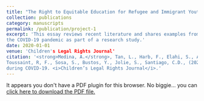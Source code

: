 ```yaml
---
title: "The Right to Equitable Education for Refugee and Immigrant Youth During COVID 19"
collection: publications
category: manuscripts
permalink: /publication/project-1
excerpt: 'This essay reviews recent literature and shares examples from immigrant and refugee families who were interviewed several months into
the COVID-19 pandemic as part of a research study.'
date: 2020-01-01
venue: 'Children's Legal Rights Journal'
citation: '<strong>Medina, A.</strong>, Tan, L., Harb, F., Elahi, S., Ardila, M.A., Mis, K., Zarzour, H., Husna, A., Aldos, S., Aldakkak, E., Miller, E., 
Toussaint, R, F., Sosa, S., Bustos, Y., Jolie, S., Santiago, C.D., (2020). The Right to Equitable Education for Refugee and Immigrant Youth 
during COVID-19. <i>Children’s Legal Rights Journal</i>.'
---
```


<object data="{{ site.baseurl }}/files/Medina%20et%20al.,%202020.pdf" type="application/pdf" width="100%" height="1000px">
  <p>It appears you don't have a PDF plugin for this browser. No biggie... you can <a href="{{ site.baseurl }}/files/Medina%20et%20al.,%202020.pdf">click here to download the PDF file.</a></p>
</object>
